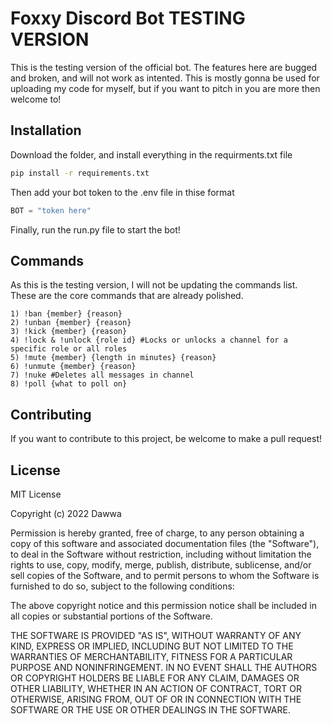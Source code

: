 # Foxxy Discord Bot TESTING VERSION

This is the testing version of the official bot. The features here are bugged and broken, and will not work as intented. This is mostly gonna be used for uploading my code for myself, but if you want to pitch in you are more then welcome to!

## Installation

Download the folder, and install everything in the requirments.txt file

```bash
pip install -r requirements.txt
```

Then add your bot token to the .env file in thise format

```py
BOT = "token here"
```

Finally, run the run.py file to start the bot!

## Commands
As this is the testing version, I will not be updating the commands list. These are the core commands that are already polished.

```
1) !ban {member} {reason}
2) !unban {member} {reason}
3) !kick {member} {reason}
4) !lock & !unlock {role id} #Locks or unlocks a channel for a specific role or all roles
5) !mute {member} {length in minutes} {reason}
6) !unmute {member} {reason}
7) !nuke #Deletes all messages in channel
8) !poll {what to poll on}
```

## Contributing
If you want to contribute to this project, be welcome to make a pull request!

## License
MIT License

Copyright (c) 2022 Dawwa

Permission is hereby granted, free of charge, to any person obtaining a copy
of this software and associated documentation files (the "Software"), to deal
in the Software without restriction, including without limitation the rights
to use, copy, modify, merge, publish, distribute, sublicense, and/or sell
copies of the Software, and to permit persons to whom the Software is
furnished to do so, subject to the following conditions:

The above copyright notice and this permission notice shall be included in all
copies or substantial portions of the Software.

THE SOFTWARE IS PROVIDED "AS IS", WITHOUT WARRANTY OF ANY KIND, EXPRESS OR
IMPLIED, INCLUDING BUT NOT LIMITED TO THE WARRANTIES OF MERCHANTABILITY,
FITNESS FOR A PARTICULAR PURPOSE AND NONINFRINGEMENT. IN NO EVENT SHALL THE
AUTHORS OR COPYRIGHT HOLDERS BE LIABLE FOR ANY CLAIM, DAMAGES OR OTHER
LIABILITY, WHETHER IN AN ACTION OF CONTRACT, TORT OR OTHERWISE, ARISING FROM,
OUT OF OR IN CONNECTION WITH THE SOFTWARE OR THE USE OR OTHER DEALINGS IN THE
SOFTWARE.
